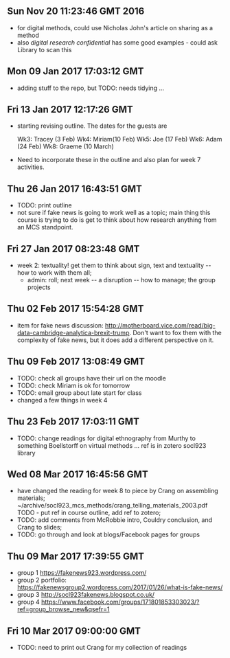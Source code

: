 
## Sun Nov 20 11:23:46 GMT 2016

- for digital methods, could use Nicholas John's article on sharing as a method
- also  _digital research confidential_ has some good examples - could ask Library to scan this


## Mon 09 Jan 2017 17:03:12 GMT
- adding stuff to the repo, but TODO: needs tidying ... 

## Fri 13 Jan 2017 12:17:26 GMT
- starting revising outline. The dates for the guests are
    
    Wk3: Tracey (3 Feb)
    Wk4: Miriam(10 Feb)
    Wk5: Joe (17 Feb)
    Wk6: Adam (24 Feb)
    Wk8: Graeme (10 March)
- Need to incorporate these in the outline and also plan for week 7 activities. 

## Thu 26 Jan 2017 16:43:51 GMT
- TODO: print outline
- not sure if fake news is going to work well as a topic; main thing this course is trying to do is get to think about how research anything from an MCS standpoint. 

## Fri 27 Jan 2017 08:23:48 GMT
- week 2: textuality! get them to think about sign, text and textuality -- how to work with them all;  
    - admin: roll; next week -- a disruption -- how to manage; the group projects 

## Thu 02 Feb 2017 15:54:28 GMT
- item for fake news discussion: http://motherboard.vice.com/read/big-data-cambridge-analytica-brexit-trump. Don't want to fox them with the complexity of fake news, but it does add a different perspective on it.  

## Thu 09 Feb 2017 13:08:49 GMT
- TODO: check all groups have their url on the moodle
- TODO: check Miriam is ok for tomorrow
- TODO: email group about late start for class
- changed a few things in week 4

## Thu 23 Feb 2017 17:03:11 GMT
- TODO: change readings for digital ethnography from Murthy to something Boellstorff on virtual methods ... ref is in zotero socl923 library  

## Wed 08 Mar 2017 16:45:56 GMT
- have changed the reading for week 8 to piece by Crang on assembling materials;  ~/archive/socl923_mcs_methods/crang_telling_materials_2003.pdf TODO - put ref in course outline, add ref to zotero; 
- TODO: add comments from McRobbie intro, Couldry conclusion, and Crang to slides; 
- TODO: go through and look at blogs/Facebook pages for groups

## Thu 09 Mar 2017 17:39:55 GMT
- group 1 https://fakenews923.wordpress.com/
- group 2 portfolio: https://fakenewsgroup2.wordpress.com/2017/01/26/what-is-fake-news/
- group 3 http://socl923fakenews.blogspot.co.uk/ 
- group 4 https://www.facebook.com/groups/171801853303023/?ref=group_browse_new&qsefr=1 

## Fri 10 Mar 2017 09:00:00 GMT
- TODO: need to print out Crang for my collection of readings 
